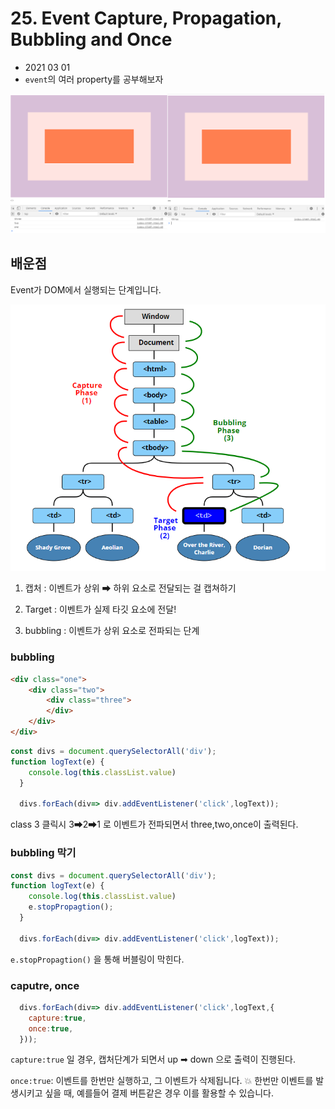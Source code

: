 # 25. Event Capture, Propagation, Bubbling and Once

- 2021 03 01
- `event`의 여러 property를 공부해보자

![](../image/25.png)



## 배운점

Event가 DOM에서 실행되는 단계입니다.

![](../image/25-1.png)

1) 캡처 : 이벤트가 상위 ➡ 하위 요소로 전달되는 걸 캡쳐하기

2) Target : 이벤트가 실제 타깃 요소에 전달!

3) bubbling : 이벤트가 상위 요소로 전파되는 단계



### bubbling

```html
<div class="one">
    <div class="two">
        <div class="three">
        </div>
    </div>
</div>
```

```javascript
const divs = document.querySelectorAll('div');
function logText(e) {
    console.log(this.classList.value)
  }

  divs.forEach(div=> div.addEventListener('click',logText));
```

class 3 클릭시 3➡2➡1 로 이벤트가 전파되면서 three,two,once이 출력된다.

### bubbling 막기

```javascript
const divs = document.querySelectorAll('div');
function logText(e) {
    console.log(this.classList.value)
    e.stopPropagtion();
  }

  divs.forEach(div=> div.addEventListener('click',logText));
```

`e.stopPropagtion()` 을 통해 버블링이 막힌다.

### caputre, once

```javascript
  divs.forEach(div=> div.addEventListener('click',logText,{
    capture:true,
    once:true,
  }));
```

`capture:true` 일 경우, 캡처단계가 되면서 up ➡ down 으로 출력이 진행된다.

`once:true`:  이벤트를 한번만 실행하고, 그 이벤트가 삭제됩니다. 💥 한번만 이벤트를 발생시키고 싶을 때, 예를들어 결제 버튼같은 경우 이를 활용할 수 있습니다.

